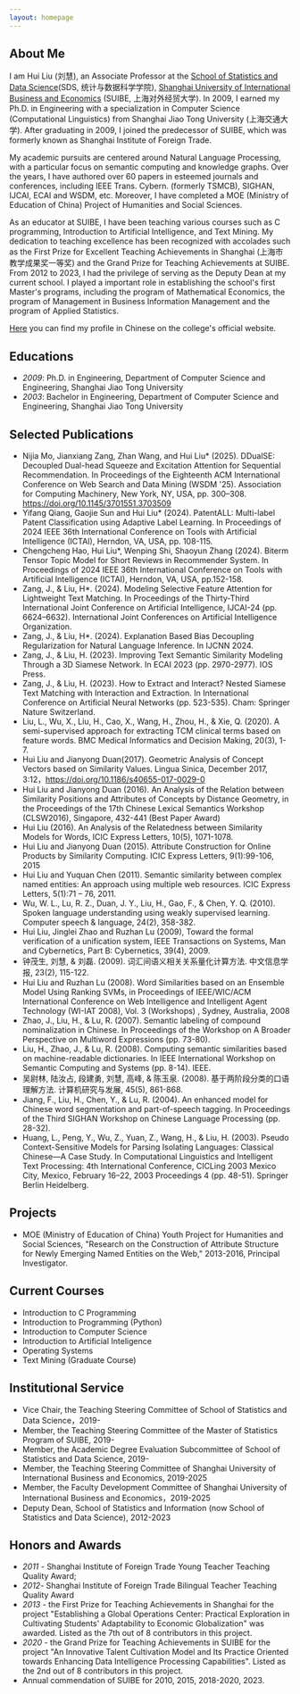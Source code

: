 ```yaml
---
layout: homepage
---
```


## About Me
I am Hui Liu (刘慧), an Associate Professor at the [School of Statistics and Data Science](https://www.suibe.edu.cn/tsxy/)(SDS, 统计与数据科学学院), [Shanghai University of International Business and Economics](www.suibe.edu.cn) (SUIBE, 上海对外经贸大学). In 2009, I earned my Ph.D. in Engineering with a specialization in Computer Science (Computational Linguistics) from Shanghai Jiao Tong University (上海交通大学). After graduating in 2009, I joined the predecessor of SUIBE, which was formerly known as Shanghai Institute of Foreign Trade.

My academic pursuits are centered around Natural Language Processing, with a particular focus on semantic computing and knowledge graphs. Over the years, I have authored over 60 papers in esteemed journals and conferences, including IEEE Trans. Cybern. (formerly TSMCB), SIGHAN, IJCAI, ECAI and WSDM, etc. Moreover, I have completed a MOE (Ministry of Education of China) Project of Humanities and Social Sciences.

As an educator at SUIBE, I have been teaching various courses such as C programming, Introduction to Artificial Intelligence, and Text Mining. My dedication to teaching excellence has been recognized with accolades such as the First Prize for Excellent Teaching Achievements in Shanghai (上海市教学成果奖一等奖) and the Grand Prize for Teaching Achievements at SUIBE. From 2012 to 2023, I had the privilege of serving as the Deputy Dean at my current school. I played a important role in establishing the school's first Master's programs, including the program of Mathematical Economics, the program of Management in Business Information Management and the program of Applied Statistics.

[Here](https://www.suibe.edu.cn/tsxy/2017/0530/c5782a45342/page.psp) you can find my profile in Chinese on the college's official website. 

## Educations
- *2009*: Ph.D. in Engineering, Department of Computer Science and Engineering, Shanghai Jiao Tong University
- *2003*: Bachelor in Engineering, Department of Computer Science and Engineering, Shanghai Jiao Tong University

## Selected Publications 
- Nijia Mo, Jianxiang Zang, Zhan Wang, and Hui Liu* (2025). DDualSE: Decoupled Dual-head Squeeze and Excitation Attention for Sequential Recommendation. In Proceedings of the Eighteenth ACM International Conference on Web Search and Data Mining (WSDM '25). Association for Computing Machinery, New York, NY, USA, pp. 300–308. https://doi.org/10.1145/3701551.3703509
- Yifang Qiang, Gaojie Sun and Hui Liu* (2024). PatentALL: Multi-label Patent Classification using Adaptive Label Learning. In Proceedings of 2024 IEEE 36th International Conference on Tools with Artificial Intelligence (ICTAI), Herndon, VA, USA, pp. 108-115.
- Chengcheng Hao, Hui Liu*, Wenping Shi, Shaoyun Zhang (2024). Biterm Tensor Topic Model for Short Reviews in Recommender System. In Proceedings of 2024 IEEE 36th International Conference on Tools with Artificial Intelligence (ICTAI), Herndon, VA, USA, pp.152-158.
- Zang, J., & Liu, H*. (2024). Modeling Selective Feature Attention for Lightweight Text Matching. In Proceedings of the Thirty-Third International Joint Conference on Artificial Intelligence, ĲCAI-24 (pp. 6624–6632). International Joint Conferences on Artificial Intelligence Organization.
- Zang, J., & Liu, H*. (2024). Explanation Based Bias Decoupling Regularization for Natural Language Inference. In IJCNN 2024.
- Zang, J., & Liu, H. (2023). Improving Text Semantic Similarity Modeling Through a 3D Siamese Network. In ECAI 2023 (pp. 2970-2977). IOS Press.
- Zang, J., & Liu, H. (2023). How to Extract and Interact? Nested Siamese Text Matching with Interaction and Extraction. In International Conference on Artificial Neural Networks (pp. 523-535). Cham: Springer Nature Switzerland.
- Liu, L., Wu, X., Liu, H., Cao, X., Wang, H., Zhou, H., & Xie, Q. (2020). A semi-supervised approach for extracting TCM clinical terms based on feature words. BMC Medical Informatics and Decision Making, 20(3), 1-7.
- Hui Liu and Jianyong Duan(2017). Geometric Analysis of Concept Vectors based on Similarity Values. Lingua Sinica, December 2017, 3:12，https://doi.org/10.1186/s40655-017-0029-0
- Hui Liu and Jianyong Duan (2016). An Analysis of the Relation between Similarity Positions and Attributes of Concepts by Distance Geometry, in the Proceedings of the 17th Chinese Lexical Semantics Workshop (CLSW2016), Singapore, 432-441 (Best Paper Award)
- Hui Liu (2016). An Analysis of the Relatedness between Similarity Models for Words, ICIC Express Letters, 10(5), 1071-1078.
- Hui Liu and Jianyong Duan (2015). Attribute Construction for Online Products by Similarity Computing. ICIC Express Letters, 9(1):99-106, 2015
- Hui Liu and Yuquan Chen (2011). Semantic similarity between complex named entities: An approach using multiple web resources. ICIC Express Letters, 5(1):71 – 76, 2011.
- Wu, W. L., Lu, R. Z., Duan, J. Y., Liu, H., Gao, F., & Chen, Y. Q. (2010). Spoken language understanding using weakly supervised learning. Computer speech & language, 24(2), 358-382.
- Hui Liu, Jinglei Zhao and Ruzhan Lu (2009), Toward the formal verification of a unification system, IEEE Transactions on Systems, Man and Cybernetics, Part B: Cybernetics, 39(4), 2009.
- 钟茂生, 刘慧, & 刘磊. (2009). 词汇间语义相关关系量化计算方法. 中文信息学报, 23(2), 115-122.
- Hui Liu and Ruzhan Lu (2008). Word Similarities based on an Ensemble Model Using Ranking SVMs, in Proceedings of IEEE/WIC/ACM International Conference on Web Intelligence and Intelligent Agent Technology (WI-IAT 2008), Vol. 3 (Workshops) , Sydney, Australia, 2008
- Zhao, J., Liu, H., & Lu, R. (2007). Semantic labeling of compound nominalization in Chinese. In Proceedings of the Workshop on A Broader Perspective on Multiword Expressions (pp. 73-80).
- Liu, H., Zhao, J., & Lu, R. (2008). Computing semantic similarities based on machine-readable dictionaries. In IEEE International Workshop on Semantic Computing and Systems (pp. 8-14). IEEE.
- 吴尉林, 陆汝占, 段建勇, 刘慧, 高峰, & 陈玉泉. (2008). 基于两阶段分类的口语理解方法. 计算机研究与发展, 45(5), 861-868.
- Jiang, F., Liu, H., Chen, Y., & Lu, R. (2004). An enhanced model for Chinese word segmentation and part-of-speech tagging. In Proceedings of the Third SIGHAN Workshop on Chinese Language Processing (pp. 28-32).
- Huang, L., Peng, Y., Wu, Z., Yuan, Z., Wang, H., & Liu, H. (2003). Pseudo Context-Sensitive Models for Parsing Isolating Languages: Classical Chinese—A Case Study. In Computational Linguistics and Intelligent Text Processing: 4th International Conference, CICLing 2003 Mexico City, Mexico, February 16–22, 2003 Proceedings 4 (pp. 48-51). Springer Berlin Heidelberg.

## Projects
- MOE (Ministry of Education of China) Youth Project for Humanities and Social Sciences, "Research on the Construction of Attribute Structure for Newly Emerging Named Entities on the Web," 2013-2016, Principal Investigator.

## Current Courses
- Introduction to C Programming
- Introduction to Programming (Python)
- Introduction to Computer Science
- Introduction to Artificial Inteligence
- Operating Systems
- Text Mining (Graduate Course)
  
## Institutional Service
- Vice Chair, the Teaching Steering Committee of School of Statistics and Data Science，2019-
- Member, the Teaching Steering Committee of the Master of Statistics Program of SUIBE, 2019-
- Member, the Academic Degree Evaluation Subcommittee of School of Statistics and Data Science, 2019-
- Member, the Teaching Steering Committee of Shanghai University of International Business and Economics, 2019-2025
- Member, the Faculty Development Committee of Shanghai University of International Business and Economics，2019-2025
- Deputy Dean, School of Statistics and Information (now School of Statistics and Data Science), 2012-2023

## Honors and Awards
- *2011* - Shanghai Institute of Foreign Trade Young Teacher Teaching Quality Award;
- *2012*-  Shanghai Institute of Foreign Trade Bilingual Teacher Teaching Quality Award
- *2013* - the First Prize for Teaching Achievements in Shanghai for the project "Establishing a Global Operations Center: Practical Exploration in Cultivating Students' Adaptability to Economic Globalization" was awarded. Listed as the 7th out of 8 contributors in this project.
- *2020* - the Grand Prize for Teaching Achievements in SUIBE for the project "An Innovative Talent Cultivation Model and Its Practice Oriented towards Enhancing Data Intelligence Processing Capabilities". Listed as the 2nd out of 8 contributors in this project.
- Annual commendation of SUIBE for 2010, 2015, 2018-2020, 2023. 
